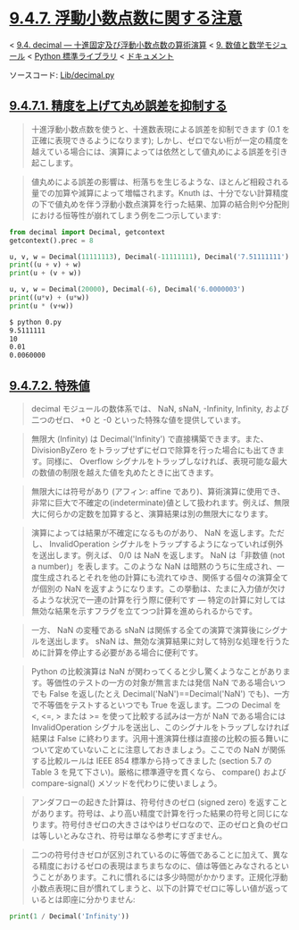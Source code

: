 # [9.4.7. 浮動小数点数に関する注意](https://docs.python.jp/3/library/decimal.html#floating-point-notes)

< [9.4. decimal — 十進固定及び浮動小数点数の算術演算](https://docs.python.jp/3/library/decimal.html#module-decimal) < [9. 数値と数学モジュール](https://docs.python.jp/3/library/numeric.html) < [Python 標準ライブラリ](https://docs.python.jp/3/library/index.html#the-python-standard-library) < [ドキュメント](https://docs.python.jp/3/index.html)

ソースコード: [Lib/decimal.py](https://github.com/python/cpython/tree/3.6/Lib/decimal.py)

## [9.4.7.1. 精度を上げて丸め誤差を抑制する](https://docs.python.jp/3/library/decimal.html#mitigating-round-off-error-with-increased-precision)

> 十進浮動小数点数を使うと、十進数表現による誤差を抑制できます (0.1 を正確に表現できるようになります); しかし、ゼロでない桁が一定の精度を越えている場合には、演算によっては依然として値丸めによる誤差を引き起こします。

> 値丸めによる誤差の影響は、桁落ちを生じるような、ほとんど相殺される量での加算や減算によって増幅されます。Knuth は、十分でない計算精度の下で値丸めを伴う浮動小数点演算を行った結果、加算の結合則や分配則における恒等性が崩れてしまう例を二つ示しています:

```python
from decimal import Decimal, getcontext
getcontext().prec = 8

u, v, w = Decimal(11111113), Decimal(-11111111), Decimal('7.51111111')
print((u + v) + w)
print(u + (v + w))

u, v, w = Decimal(20000), Decimal(-6), Decimal('6.0000003')
print((u*v) + (u*w))
print(u * (v+w))
```
```sh
$ python 0.py 
9.5111111
10
0.01
0.0060000
```

## [9.4.7.2. 特殊値](https://docs.python.jp/3/library/decimal.html#special-values)

> decimal モジュールの数体系では、 NaN, sNaN, -Infinity, Infinity, および二つのゼロ、 +0 と -0 といった特殊な値を提供しています。

> 無限大 (Infinity) は Decimal('Infinity') で直接構築できます。また、 DivisionByZero をトラップせずにゼロで除算を行った場合にも出てきます。同様に、 Overflow シグナルをトラップしなければ、表現可能な最大の数値の制限を越えた値を丸めたときに出てきます。

> 無限大には符号があり (アフィン: affine であり)、算術演算に使用でき、非常に巨大で不確定の(indeterminate)値として扱われます。例えば、無限大に何らかの定数を加算すると、演算結果は別の無限大になります。

> 演算によっては結果が不確定になるものがあり、 NaN を返します。ただし、 InvalidOperation シグナルをトラップするようになっていれば例外を送出します。例えば、 0/0 は NaN を返します。 NaN は「非数値 (not a number)」を表します。このような NaN は暗黙のうちに生成され、一度生成されるとそれを他の計算にも流れてゆき、関係する個々の演算全てが個別の NaN を返すようになります。この挙動は、たまに入力値が欠けるような状況で一連の計算を行う際に便利です — 特定の計算に対しては無効な結果を示すフラグを立てつつ計算を進められるからです。

> 一方、 NaN の変種である sNaN は関係する全ての演算で演算後にシグナルを送出します。 sNaN は、無効な演算結果に対して特別な処理を行うために計算を停止する必要がある場合に便利です。

> Python の比較演算は NaN が関わってくると少し驚くようなことがあります。等価性のテストの一方の対象が無言または発信 NaN である場合いつでも False を返し(たとえ Decimal('NaN')==Decimal('NaN') でも)、一方で不等価をテストするといつでも True を返します。二つの Decimal を <, <=, > または >= を使って比較する試みは一方が NaN である場合には InvalidOperation シグナルを送出し、このシグナルをトラップしなければ結果は False に終わります。汎用十進演算仕様は直接の比較の振る舞いについて定めていないことに注意しておきましょう。ここでの NaN が関係する比較ルールは IEEE 854 標準から持ってきました (section 5.7 の Table 3 を見て下さい)。厳格に標準遵守を貫くなら、 compare() および compare-signal() メソッドを代わりに使いましょう。

> アンダフローの起きた計算は、符号付きのゼロ (signed zero) を返すことがあります。符号は、より高い精度で計算を行った結果の符号と同じになります。符号付きゼロの大きさはやはりゼロなので、正のゼロと負のゼロは等しいとみなされ、符号は単なる参考にすぎません。

> 二つの符号付きゼロが区別されているのに等価であることに加えて、異なる精度におけるゼロの表現はまちまちなのに、値は等価とみなされるということがあります。これに慣れるには多少時間がかかります。正規化浮動小数点表現に目が慣れてしまうと、以下の計算でゼロに等しい値が返っているとは即座に分かりません:

```python
print(1 / Decimal('Infinity'))
```

